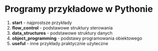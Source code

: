 # Programy przykładowe w Pythonie

1. **start** - najprostsze przykłady
1. **flow_control** - podstawowe struktury sterowania
1. **data_structures** - podstawowe struktury danych
1. **object_programming** - podstawy programowania obiektowego
1. **useful** - inne przykłady praktycznie użyteczne
